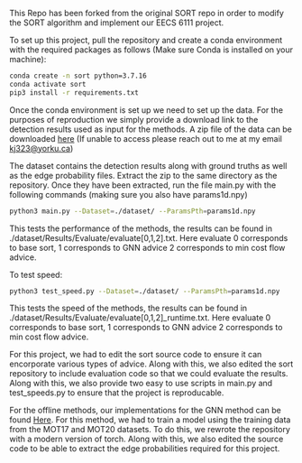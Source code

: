 This Repo has been forked from the original SORT repo in order to modify the SORT algorithm and implement our EECS 6111 project.

To set up this project, pull the repository and create a conda environment with the required packages as follows (Make sure Conda is installed on your machine):
```bash
conda create -n sort python=3.7.16
conda activate sort
pip3 install -r requirements.txt
```
Once the conda environment is set up we need to set up the data. For the purposes of reproduction we simply provide a download link to the detection results used as input for the methods. A zip file of the data can be downloaded [here](https://drive.google.com/file/d/1AThGMYDdZYInua2yFE-7SQxgfudLSGjZ/view?usp=sharing) (If unable to access please reach out to me at my email kj323@yorku.ca)

The dataset contains the detection results along with ground truths as well as the edge probability files. Extract the zip to the same directory as the repository. Once they have been extracted, run the file main.py with the following commands (making sure you also have params1d.npy)

```bash
python3 main.py --Dataset=./dataset/ --ParamsPth=params1d.npy
```

This tests the performance of the methods, the results can be found in ./dataset/Results/Evaluate/evaluate[0,1,2].txt. Here evaluate 0 corresponds to base sort, 1 corresponds to GNN advice 2 corresponds to min cost flow advice.

To test speed:
```bash
python3 test_speed.py --Dataset=./dataset/ --ParamsPth=params1d.npy 
```
This tests the speed of the methods, the results can be found in ./dataset/Results/Evaluate/evaluate[0,1,2]_runtime.txt. Here evaluate 0 corresponds to base sort, 1 corresponds to GNN advice 2 corresponds to min cost flow advice.

For this project, we had to edit the sort source code to ensure it can encorporate various types of advice. Along with this, we also edited the sort repository to include evaluation code so that we could evaluate the results. Along with this, we also provide two easy to use scripts in main.py and test_speeds.py to ensure that the project is reproducable. 

For the offline methods, our implementations for the GNN method can be found [Here](https://github.com/Kumarj95/mot_neural_solver). For this method, we had to train a model using the training data from the MOT17 and MOT20 datasets. To do this, we rewrote the repository with a modern version of torch. Along with this, we also edited the source code to be able to extract the edge probabilities required for this project. 